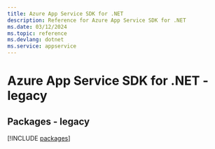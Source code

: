 ```yaml
---
title: Azure App Service SDK for .NET
description: Reference for Azure App Service SDK for .NET
ms.date: 03/12/2024
ms.topic: reference
ms.devlang: dotnet
ms.service: appservice
---
```

# Azure App Service SDK for .NET - legacy
## Packages - legacy
[!INCLUDE [packages](app-service-index.md)]